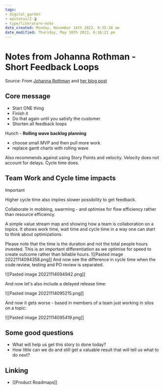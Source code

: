 ```yaml
---
tags: 
- digital_garden
- epstatus/2-🪴
- type/literature-note
date_created: Monday, November 14th 2022, 9:35:38 am
date_modified: Thursday, May 18th 2023, 6:16:21 pm
---
```

# Notes from Johanna Rothman - Short Feedback Loops
Source: From [Johanna Rothman](https://www.jrothman.com/pragmaticmanager/) and [her blog post](https://www.jrothman.com/mpd/2020/12/multiple-short-feedback-loops-support-innovation/)

## Core message
+ Start ONE thing
+ Finish it
+ Do that again until you satisfy the customer
+ Shorten all feedback loops

Hunch - **Rolling wave backlog planning**
+ choose small MVP and then pull more work
+ replace gantt charts with rolling wave

Also recommends against using Story Points and velocity. 
Velocity does not account for delays. Cycle time does.

## Team Work and Cycle time impacts
> [!important]
> Higher cycle time also implies slower possibility to get feedback.


Collaborate in mobbing, swarming - and optimise for flow efficiency rather than resource efficiency. 

A simple value stream map and showing how a team is collaboration on a topics. It shows work time, wait time and cycle time in a way one can start to think about optimizations.

Please note that the time is the duration and not the total people hours invested. This is an important differentiation as we optimise for speed to create outcome rather than billable hours.
![[Pasted image 20221114094358.png]]
And now see the difference in cycle time when the code review, testing and PO review is separated.

![[Pasted image 20221114094942.png]]


And now let's also include a delayed release time:

![[Pasted image 20221114095215.png]]

And now it gets worse - based in members of a team just working in silos on a topic:

![[Pasted image 20221114095419.png]]

## Some good questions
+ What will help us get this story to done today?
+ How little can we do and still get a valuable result that will tell us what to do next?

## Linking
+ [[Product Roadmaps]]
